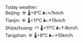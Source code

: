 Today weather:  
Beijing: ☀️ 🌡️+8°C 🌬️↘7km/h  
Tianjin: ☀️ 🌡️+11°C 🌬️↗11km/h  
Shijiazhuang: ⛅️  🌡️+11°C 🌬️↑4km/h  
Tangshan: ☀️ 🌡️+8°C 🌬️→10km/h  
